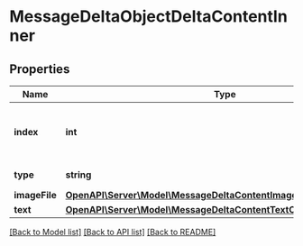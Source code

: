 # MessageDeltaObjectDeltaContentInner

## Properties
Name | Type | Description | Notes
------------ | ------------- | ------------- | -------------
**index** | **int** | The index of the content part in the message. | 
**type** | **string** | Always &#x60;image_file&#x60;. | 
**imageFile** | [**OpenAPI\Server\Model\MessageDeltaContentImageFileObjectImageFile**](MessageDeltaContentImageFileObjectImageFile.md) |  | [optional] 
**text** | [**OpenAPI\Server\Model\MessageDeltaContentTextObjectText**](MessageDeltaContentTextObjectText.md) |  | [optional] 

[[Back to Model list]](../README.md#documentation-for-models) [[Back to API list]](../README.md#documentation-for-api-endpoints) [[Back to README]](../README.md)



